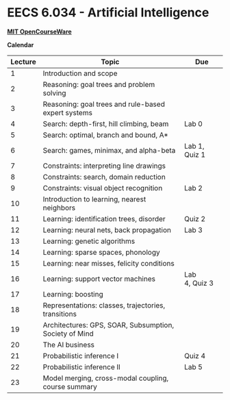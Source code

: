 # EECS 6.034 - Artificial Intelligence

[**MIT OpenCourseWare**](https://ocw.mit.edu/courses/electrical-engineering-and-computer-science/6-034-artificial-intelligence-fall-2010/)

**Calendar**

Lecture | Topic | Due
------- | ----- | ---
1 | Introduction and scope | 
2 | Reasoning: goal trees and problem solving | 
3 | Reasoning: goal trees and rule-based expert systems | 
4 | Search: depth-first, hill climbing, beam | Lab 0
5 | Search: optimal, branch and bound, A\* | 
6 | Search: games, minimax, and alpha-beta | Lab 1, Quiz 1 
7 | Constraints: interpreting line drawings | 
8 | Constraints: search, domain reduction | 
9 | Constraints: visual object recognition | Lab 2
10 | Introduction to learning, nearest neighbors | 
11 | Learning: identification trees, disorder | Quiz 2
12 | Learning: neural nets, back propagation | Lab 3
13 | Learning: genetic algorithms | 
14 | Learning: sparse spaces, phonology | 
15 | Learning: near misses, felicity conditions | 
16 | Learning: support vector machines | Lab 4, Quiz 3
17 | Learning: boosting | 
18 | Representations: classes, trajectories, transitions | 
19 | Architectures: GPS, SOAR, Subsumption, Society of Mind | 
20 | The AI business | 
21 | Probabilistic inference I | Quiz 4 
22 | Probabilistic inference II | Lab 5
23 | Model merging, cross-modal coupling, course summary
